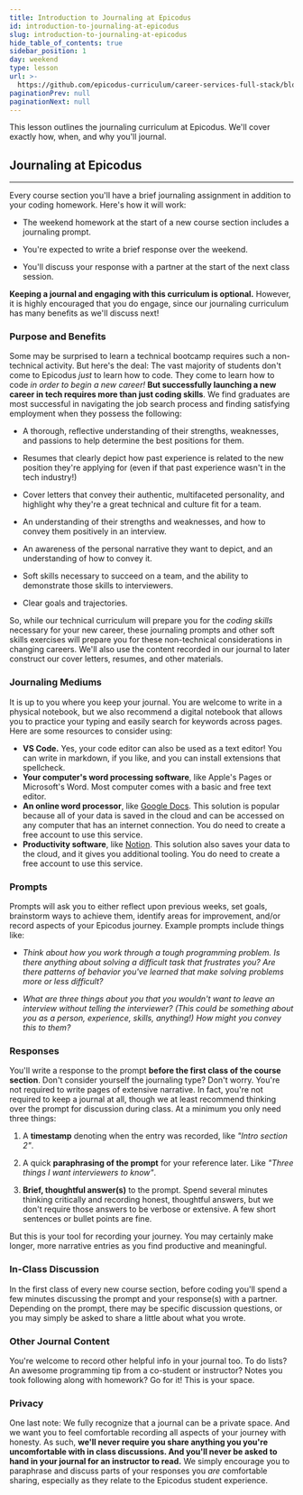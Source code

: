 ```yaml
---
title: Introduction to Journaling at Epicodus
id: introduction-to-journaling-at-epicodus
slug: introduction-to-journaling-at-epicodus
hide_table_of_contents: true
sidebar_position: 1
day: weekend
type: lesson
url: >-
  https://github.com/epicodus-curriculum/career-services-full-stack/blob/main/0_introduction_to_journals.md
paginationPrev: null
paginationNext: null
---
```


This lesson outlines the journaling curriculum at Epicodus. We'll cover exactly how, when, and why you'll journal.

## Journaling at Epicodus

---

Every course section you'll have a brief journaling assignment in addition to your coding homework. Here's how it will work:

* The weekend homework at the start of a new course section includes a journaling prompt.

* You're expected to write a brief response over the weekend.

* You'll discuss your response with a partner at the start of the next class session.

**Keeping a journal and engaging with this curriculum is optional.** However, it is highly encouraged that you do engage, since our journaling curriculum has many benefits as we'll discuss next!

### Purpose and Benefits

Some may be surprised to learn a technical bootcamp requires such a non-technical activity. But here's the deal: The vast majority of students don't come to Epicodus _just_ to learn how to code. They come to learn how to code _in order to begin a new career!_ **But successfully launching a new career in tech requires more than just coding skills**. We find graduates are most successful in navigating the job search process and finding satisfying employment when they possess the following:

* A thorough, reflective understanding of their strengths, weaknesses, and passions to help determine the best positions for them.

* Resumes that clearly depict how past experience is related to the new position they're applying for (even if that past experience wasn't in the tech industry!)

* Cover letters that convey their authentic, multifaceted personality, and highlight why they're a great technical and culture fit for a team.

* An understanding of their strengths and weaknesses, and how to convey them positively in an interview.

* An awareness of the personal narrative they want to depict, and an understanding of how to convey it.

* Soft skills necessary to succeed on a team, and the ability to demonstrate those skills to interviewers.

* Clear goals and trajectories.

So, while our technical curriculum will prepare you for the _coding skills_ necessary for your new career, these journaling prompts and other soft skills exercises will prepare you for these non-technical considerations in changing careers. We'll also use the content recorded in our journal to later construct our cover letters, resumes, and other materials.

### Journaling Mediums

It is up to you where you keep your journal. You are welcome to write in a physical notebook, but we also recommend a digital notebook that allows you to practice your typing and easily search for keywords across pages. Here are some resources to consider using:

*  **VS Code.** Yes, your code editor can also be used as a text editor! You can write in markdown, if you like, and you can install extensions that spellcheck.
*  **Your computer's word processing software**, like Apple's Pages or Microsoft's Word. Most computer comes with a basic and free text editor.
*  **An online word processor**, like [Google Docs](https://www.google.com/docs/about/). This solution is popular because all of your data is saved in the cloud and can be accessed on any computer that has an internet connection. You do need to create a free account to use this service.
*  **Productivity software**, like [Notion](https://www.notion.so/). This solution also saves your data to the cloud, and it gives you additional tooling. You do need to create a free account to use this service.

### Prompts

Prompts will ask you to either reflect upon previous weeks, set goals, brainstorm ways to achieve them, identify areas for improvement, and/or record aspects of your Epicodus journey. Example prompts include things like:

* _Think about how you work through a tough programming problem. Is there anything about solving a difficult task that frustrates you? Are there patterns of behavior you've learned that make solving problems more or less difficult?_

* _What are three things about you that you wouldn't want to leave an interview without telling the interviewer? (This could be something about you as a person, experience, skills, anything!) How might you convey this to them?_

### Responses

You'll write a response to the prompt **before the first class of the course section**. Don't consider yourself the journaling type? Don't worry. You're not required to write pages of extensive narrative. In fact, you're not required to keep a journal at all, though we at least recommend thinking over the prompt for discussion during class. At a minimum you only need three things:

1.  A **timestamp** denoting when the entry was recorded, like _"Intro section 2"_.

2.  A quick **paraphrasing of the prompt** for your reference later. Like _"Three things I want interviewers to know"_.

3.  **Brief, thoughtful answer(s)** to the prompt. Spend several minutes thinking critically and recording honest, thoughtful answers, but we don't require those answers to be verbose or extensive. A few short sentences or bullet points are fine.

But this is your tool for recording your journey. You may certainly make longer, more narrative entries as you find productive and meaningful.

### In-Class Discussion

In the first class of every new course section, before coding you'll spend a few minutes discussing the prompt and your response(s) with a partner. Depending on the prompt, there may be specific discussion questions, or you may simply be asked to share a little about what you wrote.

### Other Journal Content

You're welcome to record other helpful info in your journal too. To do lists? An awesome programming tip from a co-student or instructor? Notes you took following along with homework? Go for it! This is your space.

### Privacy

One last note: We fully recognize that a journal can be a private space. And we want you to feel comfortable recording all aspects of your journey with honesty. As such, **we'll never require you share anything you you're uncomfortable with in class discussions. And you'll never be asked to hand in your journal for an instructor to read.** We simply encourage you to paraphrase and discuss parts of your responses you _are_ comfortable sharing, especially as they relate to the Epicodus student experience.
